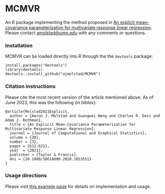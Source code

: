 # MCMVR
An R package implementing the method proposed in [An explicit mean-covariance parameterization for multivariate response linear regression](https://www.tandfonline.com/doi/abs/10.1080/10618600.2020.1853551?casa_token=dQzCJAFc1ZoAAAAA%3AUaq0GRdBijyS7kavHT9njRKCFqCvnE-XBddXiI_w8BAEf0ZCllJVy_ALwrcXpGxSJSKcdS4i7P_q&journalCode=ucgs20). Please contact [amolstad@umn.edu](mailto:amolstad@umn.edu) with any comments or questions. 

### Installation
MCMVR can be loaded directly into R through the the `devtools` package:
```{r}
install.packages("devtools")
library(devtools)
devtools::install_github("ajmolstad/MCMVR")
```
### Citation instructions
Please cite the most recent version of the article mentioned above. As of June 2023, this was the following (in bibtex): 
```
@article{Molstad2021Explicit,
  author = {Aaron J. Molstad and Guangwei Weng and Charles R. Doss and Adam J. Rothman},
  title = {An Explicit Mean-Covariance Parameterization for Multivariate Response Linear Regression},
  journal = {Journal of Computational and Graphical Statistics},
  volume = {30},
  number = {3},
  pages = {612-621},
  year  = {2021},
  publisher = {Taylor & Francis},
  doi = {10.1080/10618600.2020.1853551}
}
```
### Usage directions
Please visit [this example page](https://ajmolstad.github.io/docs/MCMVR_Example.html) for details on implementation and usage. 
